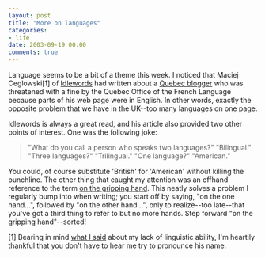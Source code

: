 ```yaml
---
layout: post
title: "More on languages"
categories:
- life
date: 2003-09-19 00:00
comments: true
---
```


<p>Language seems to be a bit of a theme this week. I noticed that Maciej Ceglowski[1] of <a href="http://www.idlewords.com">Idlewords</a> had written about a <a href="http://www.idlewords.com/weblog.09.2003.html#282">Quebec blogger</a> who was threatened with a fine by the Quebec Office of the French Language because parts of his web page were in English. In other words, exactly the opposite problem that we have in the UK--too many languages on one page.</p>

<p>Idlewords is always a great read, and his article also provided two other points of interest. One was the following joke:</p>

<blockquote>
<p>
"What do you call a person who speaks two languages?"
"Bilingual."
"Three languages?"
"Trilingual."
"One language?"
"American."
</p>
</blockquote>

<p>You could, of course substitute 'British' for 'American' without killing the punchline. The other thing that caught my attention was an offhand reference to the term <a href="http://info.astrian.net/jargon/terms/o/on_the_gripping_hand.html">on the gripping hand</a>. This neatly solves a problem I regularly bump into when writing; you start off by saying, "on the one hand...", followed by "on the other hand...", only to realize--too late--that you've got a third thing to refer to but no more hands. Step forward "on the gripping hand"--sorted!</p>

<p>[1] Bearing in mind <a href="http://www.rousette.org.uk/blog/archives/language-is-a-virus/">what I said</a> about my lack of linguistic ability, I'm heartily thankful that you don't have to hear me try to pronounce his name.</p>



